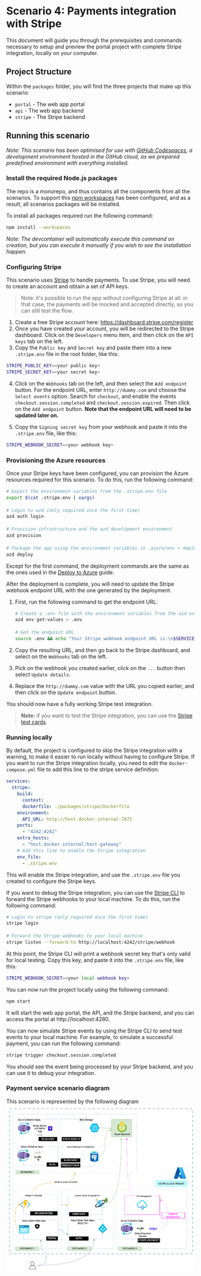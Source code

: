 # Scenario 4: Payments integration with Stripe

This document will guide you through the prerequisites and commands necessary to setup and preview the portal project with complete Stripe integration, locally on your computer.

## Project Structure

Within the `packages` folder, you will find the three projects that make up this scenario:

- `portal` - The web app portal
- `api` - The web app backend
- `stripe` - The Stripe backend

## Running this scenario

_Note: This scenario has been optimised for use with [GitHub Codespaces](https://github.com/features/codespaces), a development environment hosted in the GitHub cloud, as we prepared predefined environment with everything installed._

### Install the required Node.js packages

The repo is a monorepo, and thus contains all the components from all the scenarios. To support this [npm workspaces](https://docs.npmjs.com/cli/using-npm/workspaces) has been configured, and as a result, all scenarios packages will be installed.

To install all packages required run the following command:

```bash
npm install --workspaces
```

_Note: The devcontainer will automatically execute this command on creation, but you can execute it manually if you wish to see the installation happen._

### Configuring Stripe

This scenario uses [Stripe](https://stripe.com) to handle payments. To use Stripe, you will need to create an account and obtain a set of API keys.

> Note: it's possible to run the app without configuring Stripe at all: in that case, the payments will be mocked and accepted directly, so you can still test the flow.

1. Create a free Stripe account here: https://dashboard.stripe.com/register
2. Once you have created your account, you will be redirected to the Stripe dashboard. Click on the `Developers` menu item, and then click on the `API keys` tab on the left.
3. Copy the `Public key` and `Secret key` and paste them into a new `.stripe.env` file in the root folder, like this:

```bash
STRIPE_PUBLIC_KEY=<your public key>
STRIPE_SECRET_KEY=<your secret key>
```

4. Click on the `Webhooks` tab on the left, and then select the `Add endpoint` button. For the endpoint URL, enter `http://dummy.com` and choose the `Select events` option. Search for `checkout`, and enable the events `checkout.session.completed` and `checkout.session.expired`. Then click on the `Add endpoint` button. **Note that the endpoint URL will need to be updated later on.**

5. Copy the `Signing secret key` from your webhook and paste it into the `.stripe.env` file, like this:

```bash
STRIPE_WEBHOOK_SECRET=<your webhook key>
```

### Provisioning the Azure resources

Once your Stripe keys have been configured, you can provision the Azure resources required for this scenario. To do this, run the following command:

```bash
# Export the environment variables from the .stripe.env file
export $(cat .stripe.env | xargs)

# Login to azd (only required once the first time)
azd auth login

# Provision infrastructure and the azd development environment
azd provision

# Package the app using the environment variables in .azure/env + deploy the code on Azure
azd deploy
```

Except for the first command, the deployment commands are the same as the ones used in the [Deploy to Azure](../README.md#deploy-to-azure) guide.

After the deployment is complete, you will need to update the Stripe webhook endpoint URL with the one generated by the deployment.

1. First, run the following command to get the endpoint URL:
    ```bash
    # Create a .env file with the environment variables from the azd environment
    azd env get-values > .env

    # Get the endpoint URL
    source .env && echo "Your Stripe webhook endpoint URL is:\n$SERVICE_STRIPE_URI/stripe-api/stripe/webhook"
    ```

2. Copy the resulting URL, and then go back to the Stripe dashboard, and select on the `Webhooks` tab on the left.
3. Pick on the webhook you created earlier, click on the `...` button then select `Update details`.
4. Replace the `http://dummy.com` value with the URL you copied earlier, and then click on the `Update endpoint` button.

You should now have a fully working Stripe test integration.

> **Note:** if you want to test the Stripe integration, you can use the [Stripe test cards](https://stripe.com/docs/testing#cards).

### Running locally

By default, the project is configured to skip the Stripe integration with a warning, to make it easier to run locally without having to configure Stripe.
If you want to run the Stripe integration locally, you need to edit the `docker-compose.yml` file to add this line to the stripe service definition:

```yaml
services:
  stripe:
    build:
      context: .
      dockerfile: ./packages/stripe/Dockerfile
    environment:
      API_URL: http://host.docker.internal:7071
    ports:
      - "4242:4242"
    extra_hosts:
      - "host.docker.internal:host-gateway"
    # Add this line to enable the Stripe integration
    env_file:
      - .stripe.env
```

This will enable the Stripe integration, and use the `.stripe.env` file you created to configure the Stripe keys.

If you want to debug the Stripe integration, you can use the [Stripe CLI](https://stripe.com/docs/stripe-cli) to forward the Stripe webhooks to your local machine. To do this, run the following command:

```bash
# Login to stripe (only required once the first time)
stripe login

# Forward the Stripe webhooks to your local machine
stripe listen --forward-to http://localhost:4242/stripe/webhook
```

At this point, the Stripe CLI will print a webhook secret key that's only valid for local testing.
Copy this key, and paste it into the `.stripe.env` file, like this:

```bash
STRIPE_WEBHOOK_SECRET=<your local webhook key>
```

You can now run the project locally using the following command:

```bash
npm start
```

It will start the web app portal, the API, and the Stripe backend, and you can access the portal at http://localhost:4280.

You can now simulate Stripe events by using the Stripe CLI to send test events to your local machine. For example, to simulate a successful payment, you can run the following command:

```bash
stripe trigger checkout.session.completed
```

You should see the event being processed by your Stripe backend, and you can use it to debug your integration.

### Payment service scenario diagram

This scenario is represented by the following diagram
![Contoso Real Estate Payment Service - Scenario 4](../assets/scenarios/scenario4.png)